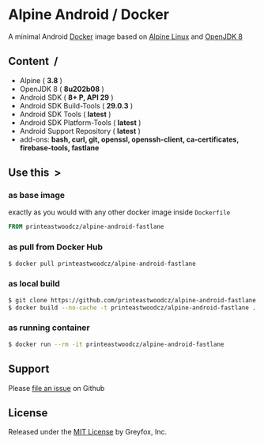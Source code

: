 # Alpine Android / Docker 

A minimal Android [Docker](https://www.docker.com/) image based on [Alpine Linux](https://hub.docker.com/r/_/alpine/) and [OpenJDK 8](https://hub.docker.com/r/anapsix/alpine-java/)

## Content &nbsp;/

- Alpine ( **3.8** )
- OpenJDK 8 ( **8u202b08** )
- Android SDK ( **8+ P, API 29** )
- Android SDK Build-Tools ( **29.0.3** )
- Android SDK Tools ( **latest** )
- Android SDK Platform-Tools ( **latest** )
- Android Support Repository ( **latest** )
- add-ons: **bash, curl, git, openssl, openssh-client, ca-certificates, firebase-tools, fastlane**

## Use this &nbsp;>

### as base image

exactly as you would with any other docker image inside `Dockerfile`

```Dockerfile
FROM printeastwoodcz/alpine-android-fastlane
```

### as pull from Docker Hub

```sh
$ docker pull printeastwoodcz/alpine-android-fastlane
```

### as local build

```sh
$ git clone https://github.com/printeastwoodcz/alpine-android-fastlane.git && cd alpine-android 
$ docker build --no-cache -t printeastwoodcz/alpine-android-fastlane .
```

### as running container

```sh
$ docker run --rm -it printeastwoodcz/alpine-android-fastlane
```

## Support

Please [file an issue](https://github.com/printeastwoodcz/alpine-android-fastlane/issues) on Github

## License

Released under the [MIT License](#LICENSE) by Greyfox, Inc.

[docker-shield]: https://img.shields.io/docker/build/printeastwoodcz/alpine-android-fastlane.svg
[docker-link]: https://hub.docker.com/r/printeastwoodcz/alpine-android-fastlane/

[pulls-shield]: https://img.shields.io/docker/pulls/printeastwoodcz/alpine-android-fastlane.svg
[pulls-link]: https://hub.docker.com/r/printeastwoodcz/alpine-android-fastlane/
